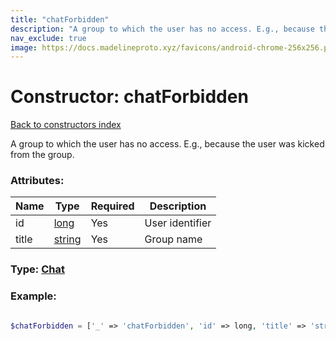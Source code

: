 ```yaml
---
title: "chatForbidden"
description: "A group to which the user has no access. E.g., because the user was kicked from the group."
nav_exclude: true
image: https://docs.madelineproto.xyz/favicons/android-chrome-256x256.png
---
```

# Constructor: chatForbidden  
[Back to constructors index](/API_docs/constructors/index.html)



A group to which the user has no access. E.g., because the user was kicked from the group.

### Attributes:

| Name     |    Type       | Required | Description |
|----------|---------------|----------|-------------|
|id|[long](/API_docs/types/long.html) | Yes|User identifier|
|title|[string](/API_docs/types/string.html) | Yes|Group name|



### Type: [Chat](/API_docs/types/Chat.html)


### Example:

```php

$chatForbidden = ['_' => 'chatForbidden', 'id' => long, 'title' => 'string'];
```  
